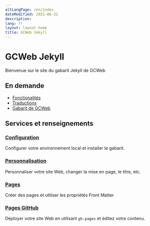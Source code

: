 ```yaml
---
altLangPage: /en/index
dateModified: 2021-06-31
description:
lang: fr
layout: layout-home
title: GCWeb Jekyll
---
```

<div class="provisional bg-cover" data-bgimg="/assets/img/bkg-home-banner-spring.jpg">
  <div class="container p-0 p-sm-3">
    <div class="well header-rwd brdr-0 brdr-rds-0 text-white bg-gctheme opct-90">
      <h1 property="name" id="wb-cont">GCWeb Jekyll</h1>
      <p class="mrgn-tp-md">Bienvenue sur le site du gabarit Jekyll de GCWeb</p>
    </div>
  </div>
</div>
<section class="home-most-requested well well-sm brdr-0">
  <div class="container">
    <h2 class="mrgn-tp-md">En demande</h2>
    <ul class="wb-eqht list-unstyled mrgn-tp-md mrgn-bttm-sm lst-spcd-2 list-responsive">
      <li><a href="">Fonctionalités</a></li>
      <li><a href="">Traductions</a></li>
      <li><a href="">Gabarit de GCWeb</a></li>
    </ul>
  </div>
</section>
<section class="gc-srvinfo container">
	<h2 class="wb-inv">Services et renseignements</h2>
	<div class="wb-eqht row">
		<div class="col-lg-4 col-md-6">
			<h3><a href="configuration.html">Configuration</a></h3>
			<p>Configurer votre environnement local et installer le gabarit.</p>
		</div>
		<div class="col-lg-4 col-md-6">
			<h3><a href="personnalisation.html">Personnalisation</a></h3>
			<p>Personnaliser votre site Web, changer la mise en page, le titre, etc.</p>
		</div>
		<div class="col-lg-4 col-md-6">
			<h3><a href="pages.html">Pages</a></h3>
			<p>Créer des pages et utiliser les propriétés Front Matter</p>
		</div>
		<div class="col-lg-4 col-md-6">
			<h3><a href="gh-pages.html">Pages GitHub</a></h3>
			<p>Déployer votre site Web en utilisant <code>gh-pages</code> et éditez votre contenu.</p>
		</div>
	</div>